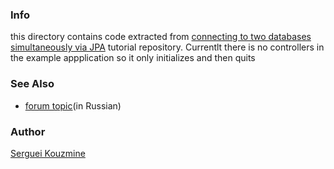 ###  Info

  this directory contains code extracted from [connecting to two databases simultaneously via JPA](https://www.baeldung.com/spring-data-jpa-multiple-databases) tutorial repository. Currentlt there is no controllers in the example appplication so it only initializes and then quits

### See Also
  * [forum topic](https://qna.habr.com/q/1316532)(in Russian)
  
### Author
[Serguei Kouzmine](kouzmine_serguei@yahoo.com)


